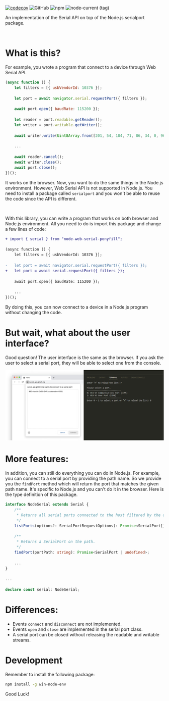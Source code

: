 [![codecov](https://codecov.io/gh/Jerrylum/node-web-serial-ponyfill/branch/main/graph/badge.svg?token=1Z6QV5TOIY)](https://codecov.io/gh/Jerrylum/node-web-serial-ponyfill) ![GitHub](https://img.shields.io/github/license/Jerrylum/node-web-serial-ponyfill) ![npm](https://img.shields.io/npm/v/node-web-serial-ponyfill) ![node-current (tag)](https://img.shields.io/node/v/node-web-serial-ponyfill/latest)

An implementation of the Serial API on top of the Node.js serialport package.

<br/>

# What is this?

For example, you wrote a program that connect to a device through Web Serial API.

```js
(async function () {
    let filters = [{ usbVendorId: 10376 }];

    let port = await navigator.serial.requestPort({ filters });

    await port.open({ baudRate: 115200 });

    let reader = port.readable.getReader();
    let writer = port.writable.getWriter();

    await writer.write(Uint8Array.from([201, 54, 184, 71, 86, 34, 0, 96, 252]));

    ...

    await reader.cancel();
    await writer.close();
    await port.close();
})();
```

It works on the browser. Now, you want to do the same things in the Node.js environment. However, Web Serial API is not supported in Node.js. You need to install a package called `serialport` and you won't be able to reuse the code since the API is different.

<br/>

With this library, you can write a program that works on both browser and Node.js environment. All you need to do is import this package and change a few lines of code:

```diff
+ import { serial } from "node-web-serial-ponyfill";

(async function () {
    let filters = [{ usbVendorId: 10376 }];

-   let port = await navigator.serial.requestPort({ filters });
+   let port = await serial.requestPort({ filters });

    await port.open({ baudRate: 115200 });

    ...
})();
```

By doing this, you can now connect to a device in a Node.js program without changing the code.


# But wait, what about the user interface?

Good question! The user interface is the same as the browser. If you ask the user to select a serial port, they will be able to select one from the console.

![Ask user to select a port in the console](readme/request-port-ui-compare.png)


# More features:

In addition, you can still do everything you can do in Node.js. For example, you can connect to a serial port by providing the path name. So we provide you the `findPort` method which will return the port that matches the given path name. It's specific to Node.js and you can't do it in the browser. Here is the type definition of this package.

```ts
interface NodeSerial extends Serial {
    /**
     * Returns all serial ports connected to the host filtered by the options.
     */
    listPorts(options?: SerialPortRequestOptions): Promise<SerialPort[]>;
    
    /**
     * Returns a SerialPort on the path.
     */
    findPort(portPath: string): Promise<SerialPort | undefined>;
    
    ...
}

...

declare const serial: NodeSerial;
```


# Differences:

- Events `connect` and `disconnect` are not implemented.
- Events `open` and `close` are implemented in the serial port class.
- A serial port can be closed without releasing the readable and writable streams.


# Development

Remember to install the following package:

```sh
npm install -g win-node-env
```

Good Luck!
